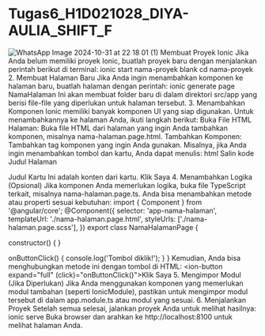 # Tugas6_H1D021028_DIYA-AULIA_SHIFT_F
![WhatsApp Image 2024-10-31 at 22 18 01 (1)](https://github.com/user-attachments/assets/a5bedfc6-1a6d-4fdb-b20b-566c5d5fb12e)
Membuat Proyek Ionic
Jika Anda belum memiliki proyek Ionic, buatlah proyek baru dengan menjalankan perintah berikut di terminal:
ionic start nama-proyek blank
cd nama-proyek
2. Membuat Halaman Baru
Jika Anda ingin menambahkan komponen ke halaman baru, buatlah halaman dengan perintah:
ionic generate page NamaHalaman
Ini akan membuat folder baru di dalam direktori src/app yang berisi file-file yang diperlukan untuk halaman tersebut.
3. Menambahkan Komponen
Ionic memiliki banyak komponen UI yang siap digunakan. Untuk menambahkannya ke halaman Anda, ikuti langkah berikut:
Buka File HTML Halaman: Buka file HTML dari halaman yang ingin Anda tambahkan komponen, misalnya nama-halaman.page.html.
Tambahkan Komponen: Tambahkan tag komponen yang ingin Anda gunakan. Misalnya, jika Anda ingin menambahkan tombol dan kartu, Anda dapat menulis:
html
Salin kode
<ion-header>
  <ion-toolbar>
    <ion-title>Judul Halaman</ion-title>
  </ion-toolbar>
</ion-header>

<ion-content>
  <ion-card>
    <ion-card-header>
      <ion-card-title>Judul Kartu</ion-card-title>
    </ion-card-header>
    <ion-card-content>
      Ini adalah konten dari kartu.
      <ion-button expand="full">Klik Saya</ion-button>
    </ion-card-content>
  </ion-card>
</ion-content>
4. Menambahkan Logika (Opsional)
Jika komponen Anda memerlukan logika, buka file TypeScript terkait, misalnya nama-halaman.page.ts. Anda bisa menambahkan metode atau properti sesuai kebutuhan:
import { Component } from '@angular/core';
@Component({
  selector: 'app-nama-halaman',
  templateUrl: './nama-halaman.page.html',
  styleUrls: ['./nama-halaman.page.scss'],
})
export class NamaHalamanPage {

  constructor() { }

  onButtonClick() {
    console.log('Tombol diklik!');
  }
}
Kemudian, Anda bisa menghubungkan metode ini dengan tombol di HTML:
<ion-button expand="full" (click)="onButtonClick()">Klik Saya</ion-button>
5. Mengimpor Modul (Jika Diperlukan)
Jika Anda menggunakan komponen yang memerlukan modul tambahan (seperti IonicModule), pastikan untuk mengimpor modul tersebut di dalam app.module.ts atau modul yang sesuai.
6. Menjalankan Proyek
Setelah semua selesai, jalankan proyek Anda untuk melihat hasilnya:
ionic serve
Buka browser dan arahkan ke http://localhost:8100 untuk melihat halaman Anda.


